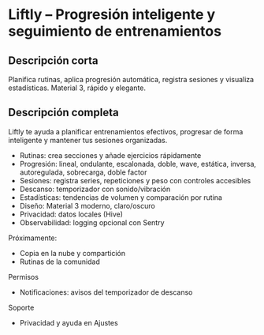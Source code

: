 # Liftly – Progresión inteligente y seguimiento de entrenamientos

## Descripción corta
Planifica rutinas, aplica progresión automática, registra sesiones y visualiza estadísticas. Material 3, rápido y elegante.

## Descripción completa
Liftly te ayuda a planificar entrenamientos efectivos, progresar de forma inteligente y mantener tus sesiones organizadas.

- Rutinas: crea secciones y añade ejercicios rápidamente
- Progresión: lineal, ondulante, escalonada, doble, wave, estática, inversa, autoregulada, sobrecarga, doble factor
- Sesiones: registra series, repeticiones y peso con controles accesibles
- Descanso: temporizador con sonido/vibración
- Estadísticas: tendencias de volumen y comparación por rutina
- Diseño: Material 3 moderno, claro/oscuro
- Privacidad: datos locales (Hive)
- Observabilidad: logging opcional con Sentry

Próximamente:
- Copia en la nube y compartición
- Rutinas de la comunidad

Permisos
- Notificaciones: avisos del temporizador de descanso

Soporte
- Privacidad y ayuda en Ajustes
